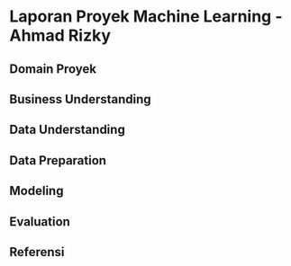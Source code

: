 # Laporan Proyek Machine Learning - Ahmad Rizky #

## Domain Proyek ##

## Business Understanding ##

## Data Understanding ##

## Data Preparation ##

## Modeling ##

## Evaluation ##

## Referensi ##

